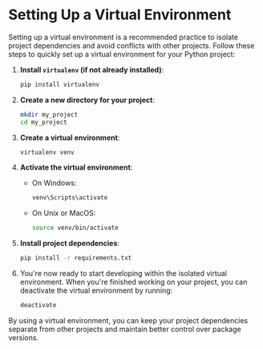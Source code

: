 # Setting Up a Virtual Environment

Setting up a virtual environment is a recommended practice to isolate project dependencies and avoid conflicts with other projects. Follow these steps to quickly set up a virtual environment for your Python project:

1. **Install `virtualenv` (if not already installed)**:

    ```bash
    pip install virtualenv
    ```

2. **Create a new directory for your project**:

    ```bash
    mkdir my_project
    cd my_project
    ```

3. **Create a virtual environment**:

    ```bash
    virtualenv venv
    ```

4. **Activate the virtual environment**:
    - On Windows:

        ```bash
        venv\Scripts\activate
        ```

    - On Unix or MacOS:

        ```bash
        source venv/bin/activate
        ```

5. **Install project dependencies**:

    ```bash
    pip install -r requirements.txt
    ```

6. You're now ready to start developing within the isolated virtual environment. When you're finished working on your project, you can deactivate the virtual environment by running:

    ```bash
    deactivate
    ```

By using a virtual environment, you can keep your project dependencies separate from other projects and maintain better control over package versions.
